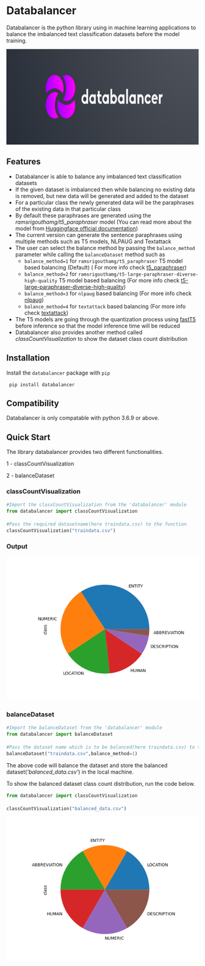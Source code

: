 # Databalancer

Databalancer is the python library using in machine learning applications to balance the imbalanced text classification datasets before the model training.

<img src="https://raw.githubusercontent.com/pradeepdev-1995/databalancer/master/logo/logo.png" width="800" height="250">

## Features

* Databalancer is able to balance any imbalanced text classification datasets
* If the given dataset is imbalanced then while balancing no existing data is removed, but new data will be generated and added to the dataset
* For a particular class the newly generated data will be the paraphrases of the existing data in that particular class
* By default these paraphrases are generated using the *ramsrigouthamg/t5_paraphraser* model (You can read more about the model from [Huggingface official documentation](https://huggingface.co/ramsrigouthamg/t5_paraphraser))
* The current version can generate the sentence paraphrases using multiple methods such as T5 models, NLPAUG and Textattack
* The user can select the balance method by passing the `balance_method` parameter while calling the `balanceDataset` method such as
  * `balance_method=1` for `ramsrigouthamg/t5_paraphraser` T5 model based balancing (Default) ( For more info check [t5_paraphraser](https://huggingface.co/ramsrigouthamg/t5_paraphraser))
  * `balance_method=2` for `ramsrigouthamg/t5-large-paraphraser-diverse-high-quality` T5 model based balancing (For more info check [t5-large-paraphraser-diverse-high-quality](https://huggingface.co/ramsrigouthamg/t5-large-paraphraser-diverse-high-quality))
  * `balance_method=3` for `nlpaug` based balancing (For more info check [nlpaug](https://pypi.org/project/nlpaug/))
  * `balance_method=4` for `textattack` based balancing (For more info check [textattack](https://pypi.org/project/textattack/))
* The T5 models are going through the quantization process using [fastT5](https://pypi.org/project/fastt5/) before inference so that the model inference time will be reduced
* Databalancer also provides another method called *classCountVisualization* to show the dataset class count distribution

## Installation

Install the `databalancer` package with `pip`

     pip install databalancer

## Compatibility

Databalancer is only compatable with python 3.6.9 or above.


## Quick Start
The library databalancer provides two different functionalities.

1 - classCountVisualization

2 - balanceDataset

### classCountVisualization

```python
#Import the classCountVisualization from the 'databalancer' module
from databalancer import classCountVisualization
    
#Pass the required datasetname(here traindata.csv) to the function
classCountVisualization("traindata.csv")

```

### Output

![Imbalanced dataset pie plot](https://raw.githubusercontent.com/pradeepdev-1995/databalancer/master/images/imbalancedDatset.png?raw=true "Imbalanced dataset pie plot")

### balanceDataset
```python
#Import the balanceDataset from the 'databalancer' module
from databalancer import balanceDataset

#Pass the dataset name which is to be balanced(here traindata.csv) to the balanceDataset function
balanceDataset("traindata.csv",balance_method=1)
```

The above code will balance the dataset and store the balanced dataset(*'balanced_data.csv'*) in the local machine.

To show the balanced dataset class count distribution, run the code below.

```python
from databalancer import classCountVisualization

classCountVisualization("balanced_data.csv")

```

![Balanced dataset pie plot](https://github.com/pradeepdev-1995/databalancer/blob/master/images/balancedDataset.png?raw=true "Balanced dataset pie plot")
